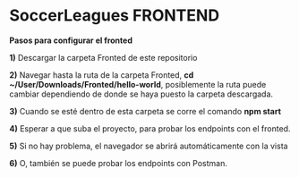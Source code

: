 # SoccerLeagues FRONTEND

**Pasos para configurar el fronted**


**1)** Descargar la carpeta Fronted de este repositorio

**2)** Navegar hasta la ruta de la carpeta Fronted, **cd ~/User/Downloads/Fronted/hello-world**, posiblemente la ruta puede cambiar dependiendo de donde se haya puesto la carpeta descargada.

**3)** Cuando se esté dentro de esta carpeta se corre el comando **npm start**

**4)** Esperar a que suba el proyecto, para probar los endpoints con el fronted.

**5)** Si no hay problema, el navegador se abrirá automáticamente con la vista

**6)** O, también se puede probar los endpoints con Postman.

